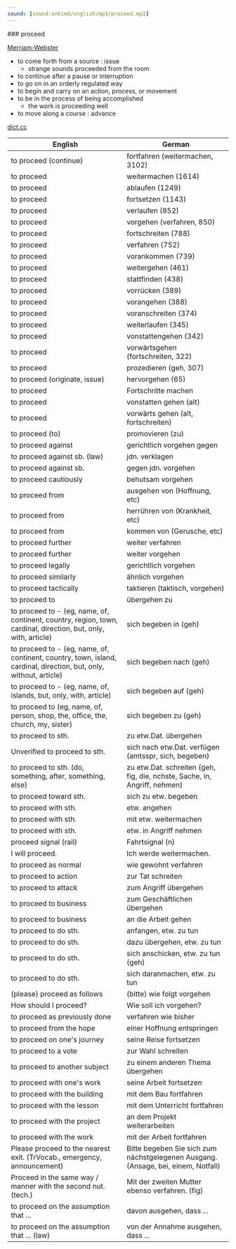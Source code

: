 ```yaml
---
sound: [sound:ankimd/english/mp3/proceed.mp3]
---
```


\### proceed

[Merriam-Webster](https://www.merriam-webster.com/dictionary/proceed)

- to come forth from a source : issue
    - strange sounds proceeded from the room
- to continue after a pause or interruption
- to go on in an orderly regulated way
- to begin and carry on an action, process, or movement
- to be in the process of being accomplished
    - the work is proceeding well
- to move along a course : advance

[dict.cc](https://www.dict.cc/proceed)

| English        | German       |
| -------------- | ------------ |
| to proceed (continue) | fortfahren (weitermachen, 3102) |
| to proceed | weitermachen (1614) |
| to proceed | ablaufen (1249) |
| to proceed | fortsetzen (1143) |
| to proceed | verlaufen (852) |
| to proceed | vorgehen (verfahren, 850) |
| to proceed | fortschreiten (788) |
| to proceed | verfahren (752) |
| to proceed | vorankommen (739) |
| to proceed | weitergehen (461) |
| to proceed | stattfinden (438) |
| to proceed | vorrücken (389) |
| to proceed | vorangehen (388) |
| to proceed | voranschreiten (374) |
| to proceed | weiterlaufen (345) |
| to proceed | vonstattengehen (342) |
| to proceed | vorwärtsgehen (fortschreiten, 322) |
| to proceed | prozedieren (geh, 307) |
| to proceed (originate, issue) | hervorgehen (65) |
| to proceed | Fortschritte machen |
| to proceed | vonstatten gehen (alt) |
| to proceed | vorwärts gehen (alt, fortschreiten) |
| to proceed (to) | promovieren (zu) |
| to proceed against | gerichtlich vorgehen gegen |
| to proceed against sb. (law) | jdn. verklagen |
| to proceed against sb. | gegen jdn. vorgehen |
| to proceed cautiously | behutsam vorgehen |
| to proceed from | ausgehen von (Hoffnung, etc) |
| to proceed from | herrühren von (Krankheit, etc) |
| to proceed from | kommen von (Gerusche, etc) |
| to proceed further | weiter verfahren |
| to proceed further | weiter vorgehen |
| to proceed legally | gerichtlich vorgehen |
| to proceed similarly | ähnlich vorgehen |
| to proceed tactically | taktieren (taktisch, vorgehen) |
| to proceed to | übergehen zu |
| to proceed to - (eg, name, of, continent, country, region, town, cardinal, direction, but, only, with, article) | sich begeben in (geh) |
| to proceed to - (eg, name, of, continent, country, town, island, cardinal, direction, but, only, without, article) | sich begeben nach (geh) |
| to proceed to - (eg, name, of, islands, but, only, with, article) | sich begeben auf (geh) |
| to proceed to (eg, name, of, person, shop, the, office, the, church, my, sister) | sich begeben zu (geh) |
| to proceed to sth. | zu etw.Dat. übergehen |
| Unverified to proceed to sth. | sich nach etw.Dat. verfügen (amtsspr, sich, begeben) |
| to proceed to sth. (do, something, after, something, else) | zu etw.Dat. schreiten (geh, fig, die, nchste, Sache, in, Angriff, nehmen) |
| to proceed toward sth. | sich zu etw. begeben |
| to proceed with sth. | etw. angehen |
| to proceed with sth. | mit etw. weitermachen |
| to proceed with sth. | etw. in Angriff nehmen |
| proceed signal (rail) | Fahrtsignal (n) |
| I will proceed. | Ich werde weitermachen. |
| to proceed as normal | wie gewohnt verfahren |
| to proceed to action | zur Tat schreiten |
| to proceed to attack | zum Angriff übergehen |
| to proceed to business | zum Geschäftlichen übergehen |
| to proceed to business | an die Arbeit gehen |
| to proceed to do sth. | anfangen, etw. zu tun |
| to proceed to do sth. | dazu übergehen, etw. zu tun |
| to proceed to do sth. | sich anschicken, etw. zu tun (geh) |
| to proceed to do sth. | sich daranmachen, etw. zu tun |
| (please) proceed as follows | (bitte) wie folgt vorgehen |
| How should I proceed? | Wie soll ich vorgehen? |
| to proceed as previously done | verfahren wie bisher |
| to proceed from the hope | einer Hoffnung entspringen |
| to proceed on one's journey | seine Reise fortsetzen |
| to proceed to a vote | zur Wahl schreiten |
| to proceed to another subject | zu einem anderen Thema übergehen |
| to proceed with one's work | seine Arbeit fortsetzen |
| to proceed with the building | mit dem Bau fortfahren |
| to proceed with the lesson | mit dem Unterricht fortfahren |
| to proceed with the project | an dem Projekt weiterarbeiten |
| to proceed with the work | mit der Arbeit fortfahren |
| Please proceed to the nearest exit. (TrVocab., emergency, announcement) | Bitte begeben Sie sich zum nächstgelegenen Ausgang. (Ansage, bei, einem, Notfall) |
| Proceed in the same way / manner with the second nut. (tech.) | Mit der zweiten Mutter ebenso verfahren. (fig) |
| to proceed on the assumption that ... | davon ausgehen, dass ... |
| to proceed on the assumption that ... (law) | von der Annahme ausgehen, dass ... |
